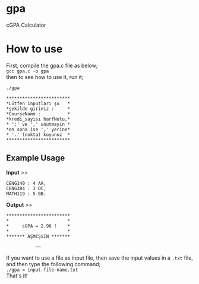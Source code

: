 # gpa
cGPA Calculator
# How to use  
First, compile the gpa.c file as below;  
`gcc gpa.c -o gpa`  
then to see how to use it, run it;  

```
./gpa  

************************
*Lütfen inputları şu   *
*şekilde giriniz :     *
*CourseName :          *
*kredi_sayısı harfNotu,*
* ':' ve ',' unutmayın *
*en sona ise ',' yerine*
* '.' (nokta) koyunuz  *
************************
```  
## Example Usage  
**Input** >>  
```
CENG140 : 4 AA,
CENG384 : 3 DC,
MATH119 : 5 BB.
```  
**Output** >>  
```
************************
*                      *
*     cGPA = 2.96 !    *
*                      *
******* AŞMIŞSIN *******

           ~~           

```  
If you want to use a file as input file, then save the input values in a `.txt` file,  
and then type the following command;  
`./gpa < input-file-name.txt`  
That's it!
